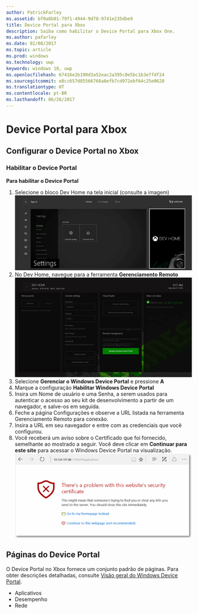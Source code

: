 ```yaml
---
author: PatrickFarley
ms.assetid: bf0a8b01-79f1-4944-9d78-9741e235dbe9
title: Device Portal para Xbox
description: Saiba como habilitar o Device Portal para Xbox One.
ms.author: pafarley
ms.date: 02/08/2017
ms.topic: article
ms.prod: windows
ms.technology: uwp
keywords: windows 10, uwp
ms.openlocfilehash: 67416e2b190d3a52eac2a395c0e5bc1b3e7fdf24
ms.sourcegitcommit: e8cc657d85566768a6efb7cd972ebf64c25e0628
ms.translationtype: HT
ms.contentlocale: pt-BR
ms.lasthandoff: 06/26/2017
---
```

# <a name="device-portal-for-xbox"></a>Device Portal para Xbox


## <a name="set-up-device-portal-on-xbox"></a>Configurar o Device Portal no Xbox

### <a name="enable-device-portal"></a>Habilitar o Device Portal

**Para habilitar o Device Portal**

1. Selecione o bloco Dev Home na tela inicial (consulte a imagem)  
![DevHome do Device Portal](images/device-portal/xbox-dev-home-tile.png)
2. No Dev Home, navegue para a ferramenta **Gerenciamento Remoto** ![Ferramenta Gerenciamento Remoto do Device Portal](images/device-portal/xbox-remote-management-tool.png)
3. Selecione **Gerenciar o Windows Device Portal** e pressione **A**
4. Marque a configuração **Habilitar Windows Device Portal**
5. Insira um Nome de usuário e uma Senha, a serem usados para autenticar o acesso ao seu kit de desenvolvimento a partir de um navegador, e salve-os em seguida.
6. Feche a página Configurações e observe a URL listada na ferramenta Gerenciamento Remoto para conexão.
7. Insira a URL em seu navegador e entre com as credenciais que você configurou.
8. Você receberá um aviso sobre o Certificado que foi fornecido, semelhante ao mostrado a seguir. Você deve clicar em **Continuar para este site** para acessar o Windows Device Portal na visualização.
![Erro de certificado do Device Portal](images/device-portal/xbox-certificate-error.png)

## <a name="device-portal-pages"></a>Páginas do Device Portal

O Device Portal no Xbox fornece um conjunto padrão de páginas. Para obter descrições detalhadas, consulte [Visão geral do Windows Device Portal](device-portal.md).

- Aplicativos
- Desempenho
- Rede
